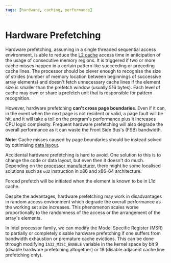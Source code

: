 ```yaml
---
tags: [hardware, caching, performance]
---
```


# Hardware Prefetching

Hardware prefetching, assuming in a single threaded sequential access
environment, is able to reduce the [L2 cache](202403191017.md) access time in
anticipation of the usage of consecutive memory regions. It is triggered if two
or more cache misses happen in a certain pattern like succeeding or preceding
cache lines. The processor should be clever enough to recognise the size of
strides (number of memory location between beginnings of successive array
elements) and doesn't fetch unnecessary cache lines if the element size is
smaller than the prefetch window (usually 516 bytes). Each level of cache may
own or share a prefetch unit that is responsible for pattern recognition.

However, hardware prefetching **can't cross page boundaries**. Even if it can,
in the event when the next page is not resident or valid, a page fault will be
hit, and it will take a toll on the program's performance plus it increases CPU
logic complexity. Frequent hardware prefetching will also degrade the overall
performance as it can waste the Front Side Bus's (FSB) bandwidth.

**Note**: Cache misses caused by page boundaries should be instead solved by
optimising [data layout](202407191014.md).

Accidental hardware prefetching is hard to avoid. One solution to this is to
change the code or data layout, but even then it doesn't do much. Depending on
the [processor manufacturer](202403151651.md), there might be some localised
solutions such as `ud2` instruction in x86 and x86-64 architecture.

Forced prefetch will be initiated when the element is known to be in L1d cache.

Despite the advantages, hardware prefetching may work in disadvantages in random
access environment which degrade the overall performance as the working set size
increases. This phenomenon scales worse proportionally to the randomness of the
access or the arrangement of the array's elements.

In Intel processor family, we can modify the Model Specific Register (MSR) to
partially or completely disable hardware prefetching if one suffers from
bandwidth exhaustion or premature cache evictions. This can be done through
modifying `IA32_MISC_ENABLE` variable in the kernel space by bit 9 (disable
hardware prefetching altogether) or 19 (disable adjacent cache line prefetching
only).
